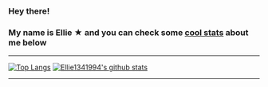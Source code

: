 ### Hey there!
### My name is Ellie ★ and you can check some <a href="https://github.com/anuraghazra/github-readme-stats">cool stats</a> about me below         
___ 
[![Top Langs](https://github-readme-stats.vercel.app/api/top-langs/?username=Ellie1341994&layout=compact&langs_count=10&title_color=aaa&hide_border=true&text_color=999)](https://github.com/Ellie1341994/github-readme-stats)
[![Ellie1341994's github stats](https://github-readme-stats.vercel.app/api?username=Ellie1341994&bg_color=30,e96443,904e95&title_color=fff&text_color=fff&icon_color=fff&custom_title=&show_icons=true)](https://github.com/Ellie1341994/github-readme-stats)
___   
